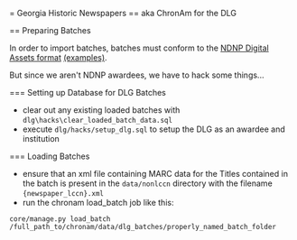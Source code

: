 = Georgia Historic Newspapers
== aka ChronAm for the DLG

== Preparing Batches

In order to import batches, batches must conform to the [NDNP Digital Assets format](http://www.loc.gov/ndnp/guidelines/examples.html) [(examples)](http://chroniclingamerica.loc.gov/data/batches/).

But since we aren't NDNP awardees, we have to hack some things...

=== Setting up Database for DLG Batches

+ clear out any existing loaded batches with `dlg\hacks\clear_loaded_batch_data.sql`
+ execute `dlg/hacks/setup_dlg.sql` to setup the DLG as an awardee and institution

=== Loading Batches

+ ensure that an xml file containing MARC data for the Titles contained in the batch is present in the `data/nonlccn` directory with the filename `{newspaper_lccn}.xml`
+ run the chronam load_batch job like this:

`core/manage.py load_batch /full_path_to/chronam/data/dlg_batches/properly_named_batch_folder`